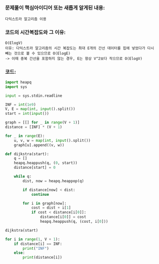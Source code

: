 ### 문제풀이 핵심아이디어 또는 새롭게 알게된 내용: 
    다익스트라 알고리즘 이용 
    
### 코드의 시간복잡도와 그 이유:
    O(ElogV)
    이유: 다익스트라 알고리즘의 시간 복잡도는 최대 E개의 간선 데이터를 힙에 넣었다가 다시 빼는 것으로 볼 수 있으므로 O(ElogE)
    -> 이때 중복 간선을 포함하지 않는 경우, E는 항상 V^2보다 작으므로 O(ElogV)
    


### 코드:
```python
import heapq
import sys

input = sys.stdin.readline

INF = int(1e9)
V, E = map(int, input().split())
start = int(input())

graph = [[] for _ in range(V + 1)]
distance = [INF] * (V + 1)

for _ in range(E):
    u, v, w = map(int, input().split())
    graph[u].append((v, w))

def dijkstra(start):
    q = []
    heapq.heappush(q, (0, start))
    distance[start] = 0

    while q:
        dist, now = heapq.heappop(q)

        if distance[now] < dist:
            continue

        for i in graph[now]:
            cost = dist + i[1]
            if cost < distance[i[0]]:
                distance[i[0]] = cost
                heapq.heappush(q, (cost, i[0]))

dijkstra(start)

for i in range(1, V + 1):
    if distance[i] == INF:
        print("INF")
    else:
        print(distance[i])

```
